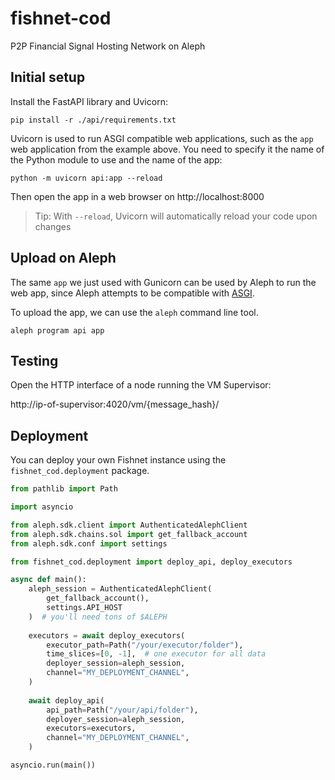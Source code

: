 # fishnet-cod
P2P Financial Signal Hosting Network on Aleph

## Initial setup
Install the FastAPI library and Uvicorn: 
```shell
pip install -r ./api/requirements.txt
```

Uvicorn is used to run ASGI compatible web applications, such as the `app`
web application from the example above. You need to specify it the name of the
Python module to use and the name of the app:
```shell
python -m uvicorn api:app --reload
```

Then open the app in a web browser on http://localhost:8000

> Tip: With `--reload`, Uvicorn will automatically reload your code upon changes  

## Upload on Aleph

The same `app` we just used with Gunicorn can be used by Aleph to run 
the web app, since Aleph attempts to be compatible with 
[ASGI](https://asgi.readthedocs.io/ASGI).

To upload the app, we can use the `aleph` command line tool. 
```shell
aleph program api app
```

## Testing

Open the HTTP interface of a node running the VM Supervisor:

http://ip-of-supervisor:4020/vm/{message_hash}/

## Deployment
You can deploy your own Fishnet instance using the `fishnet_cod.deployment` package.

```python
from pathlib import Path

import asyncio

from aleph.sdk.client import AuthenticatedAlephClient
from aleph.sdk.chains.sol import get_fallback_account
from aleph.sdk.conf import settings

from fishnet_cod.deployment import deploy_api, deploy_executors

async def main():
    aleph_session = AuthenticatedAlephClient(
        get_fallback_account(),
        settings.API_HOST
    )  # you'll need tons of $ALEPH
    
    executors = await deploy_executors(
        executor_path=Path("/your/executor/folder"),
        time_slices=[0, -1],  # one executor for all data
        deployer_session=aleph_session,
        channel="MY_DEPLOYMENT_CHANNEL",
    )
    
    await deploy_api(
        api_path=Path("/your/api/folder"),
        deployer_session=aleph_session,
        executors=executors,
        channel="MY_DEPLOYMENT_CHANNEL",
    )

asyncio.run(main())
```